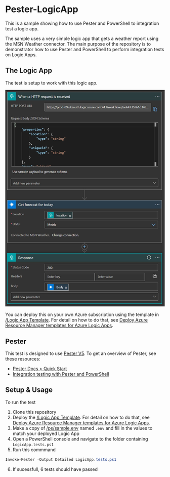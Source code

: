 # Pester-LogicApp
This is a sample showing how to use Pester and PowerShell to integration test a logic app.

The sample uses a very simple logic app that gets a weather report using the MSN Weather connector. The main purpose of the repository is to demonstrator how to use Pester and PowerShell to perform integration tests on Logic Apps.

## The Logic App
The test is setup to work with this logic app.

 ![The logic app overview](https://github.com/martinkearn/Pester-LogicApp/raw/main/Logic%20App%20Template/LogicAppOverview.jpg)
 
You can deploy this on your own Azure subscription using the template in [/Logic App Template](https://github.com/martinkearn/Pester-LogicApp/tree/main/Logic%20App%20Template). For detail on how to do that, see [Deploy Azure Resource Manager templates for Azure Logic Apps](https://docs.microsoft.com/en-us/azure/logic-apps/logic-apps-deploy-azure-resource-manager-templates).

## Pester
This test is designed to use [Pester V5](https://pester.dev/). To get an overview of Pester, see these resources:
- [Pester Docs > Quick Start](https://pester.dev/docs/quick-start)
- [Integration testing with Pester and PowerShell](http://martink.me/articles/integration-testing-with-pester-and-powershell)

## Setup & Usage
To run the test
1. Clone this repository
2. Deploy the [/Logic App Template](https://github.com/martinkearn/Pester-LogicApp/tree/main/Logic%20App%20Template). For detail on how to do that, see [Deploy Azure Resource Manager templates for Azure Logic Apps](https://docs.microsoft.com/en-us/azure/logic-apps/logic-apps-deploy-azure-resource-manager-templates).
3. Make a copy of [/ps/sample.env](https://github.com/martinkearn/Pester-LogicApp/blob/main/PS/sample.env) named `.env` and fill in the values to match your deployed Logic App
4. Open a PowerShell console and navigate to the folder containing `LogicApp.tests.ps1`
5. Run this commmand

```PowerShell
Invoke-Pester -Output Detailed LogicApp.tests.ps1
```

6. If sucessfull, 6 tests should have passed
